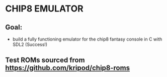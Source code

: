 # CHIP8 EMULATOR

## Goal:
- build a fully functioning emulator for the chip8 fantasy console in C with SDL2 (Success!)

## Test ROMs sourced from https://github.com/kripod/chip8-roms
